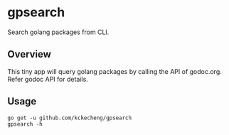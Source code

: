 gpsearch
=========

Search golang packages from CLI.

Overview
---------

This tiny app will query golang packages by calling the API of godoc.org. Refer godoc API for details.

Usage
-------

    go get -u github.com/kckecheng/gpsearch
    gpsearch -h
